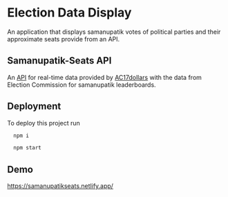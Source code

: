 
# Election Data Display

An application that displays samanupatik votes of political parties and their approximate seats provide from an API.

## Samanupatik-Seats API

An [API](https://samanupatik-api.onrender.com/) for real-time data provided by [AC17dollars](https://github.com/AC17dollars) with the data from Election Commission for samanupatik leaderboards.
## Deployment

To deploy this project run

```bash
  npm i
```
```bash
  npm start
```


## Demo

https://samanupatikseats.netlify.app/

